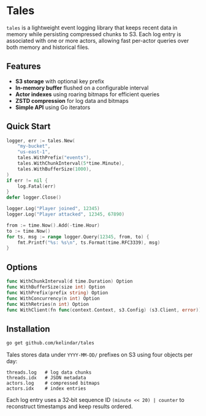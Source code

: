 # Tales

`tales` is a lightweight event logging library that keeps recent data in memory while persisting compressed chunks to S3. Each log entry is associated with one or more actors, allowing fast per-actor queries over both memory and historical files.

## Features

- **S3 storage** with optional key prefix
- **In-memory buffer** flushed on a configurable interval
- **Actor indexes** using roaring bitmaps for efficient queries
- **ZSTD compression** for log data and bitmaps
- **Simple API** using Go iterators

## Quick Start

```go
logger, err := tales.New(
    "my-bucket",
    "us-east-1",
    tales.WithPrefix("events"),
    tales.WithChunkInterval(5*time.Minute),
    tales.WithBufferSize(1000),
)
if err != nil {
    log.Fatal(err)
}
defer logger.Close()

logger.Log("Player joined", 12345)
logger.Log("Player attacked", 12345, 67890)

from := time.Now().Add(-time.Hour)
to := time.Now()
for ts, msg := range logger.Query(12345, from, to) {
    fmt.Printf("%s: %s\n", ts.Format(time.RFC3339), msg)
}
```

## Options

```go
func WithChunkInterval(d time.Duration) Option
func WithBufferSize(size int) Option
func WithPrefix(prefix string) Option
func WithConcurrency(n int) Option
func WithRetries(n int) Option
func WithClient(fn func(context.Context, s3.Config) (s3.Client, error)) Option
```

## Installation

```bash
go get github.com/kelindar/tales
```

Tales stores data under `YYYY-MM-DD/` prefixes on S3 using four objects per day:

```
threads.log   # log data chunks
threads.idx   # JSON metadata
actors.log    # compressed bitmaps
actors.idx    # index entries
```

Each log entry uses a 32‑bit sequence ID `(minute << 20) | counter` to reconstruct timestamps and keep results ordered.
